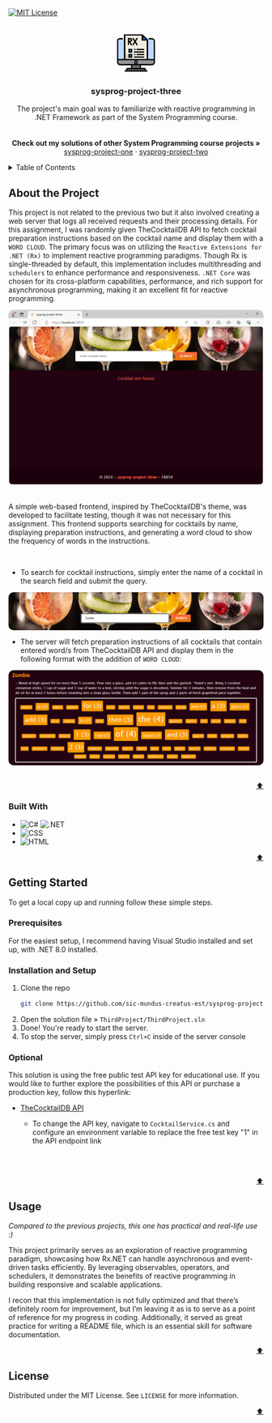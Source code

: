 <a id="readme-top"></a>

[![MIT License][license-shield]][license-url]




<!-- PROJECT LOGO -->
<br />
<div align="center">
  <a href="https://github.com/sic-mundus-creatus-est/sysprog-project-three">
    <img src="images/Rx.png" alt="Logo" width="80" height="80">
  </a>

<h3 align="center">sysprog-project-three</h3>

  <p align="center">
    The project's main goal was to familiarize with reactive programming in .NET Framework as part of the System Programming course.
    <br />
    <br />
    <br />
    <strong>Check out my solutions of other System Programming course projects »</strong>
    <br />
    <a href="https://github.com/sic-mundus-creatus-est/sysprog-project-one">sysprog-project-one</a>
    ·
    <a href="https://github.com/sic-mundus-creatus-est/sysprog-project-two">sysprog-project-two</a>
  </p>
</div>




<!-- TABLE OF CONTENTS -->
<details>
  <summary>Table of Contents</summary>
  <ol>
    <li>
      <a href="#about-the-project">About the Project</a>
      <ul>
        <li><a href="#built-with">Built With</a></li>
      </ul>
    </li>
    <li>
      <a href="#getting-started">Getting Started</a>
      <ul>
        <li><a href="#prerequisites">Prerequisites</a></li>
        <li><a href="#installation-and-setup">Installation and Setup</a></li>
      </ul>
    </li>
    <li><a href="#usage">Usage</a></li>
    <li><a href="#license">License</a></li>
  </ol>
</details>




<!-- ABOUT THE PROJECT -->
## About the Project

This project is not related to the previous two but it also involved creating a web server that logs all received requests and their processing details. For this assignment, I was randomly given TheCocktailDB API to fetch cocktail preparation instructions based on the cocktail name and display them with a `WORD CLOUD`. The primary focus was on utilizing the `Reactive Extensions for .NET (Rx)` to implement reactive programming paradigms. Though Rx is single-threaded by default, this implementation includes multithreading and `schedulers` to enhance performance and responsiveness. `.NET Core` was chosen for its cross-platform capabilities, performance, and rich support for asynchronous programming, making it an excellent fit for reactive programming.

<div style="text-align: center;">
  <img src="images/not_found.png" alt="Homepage" style="border-radius: 10px;">
</div>

</br>

A simple web-based frontend, inspired by TheCocktailDB's theme, was developed to facilitate testing, though it was not necessary for this assignment. This frontend supports searching for cocktails by name, displaying preparation instructions, and generating a word cloud to show the frequency of words in the instructions.

</br>

- To search for cocktail instructions, simply enter the name of a cocktail in the search field and submit the query.

<div align="center">
  <img src="images/search.png" alt="Search example" style="border-radius: 10px; display: block; margin-top: 10px; margin-bottom: 10px;">
</div>

- The server will fetch preparation instructions of all cocktails that contain entered word/s from TheCocktailDB API and display them in the following format with the addition of `WORD CLOUD`:

<div align="center">
  <img src="images/result.png" alt="Result example" style="border-radius: 10px; display: block; margin-top: 10px;">
</div>

</br>

<p align="right"><a href="#readme-top">⬆️</a></p>

### Built With

* ![C#][CSharp] ![.NET][Dotnet]
* ![CSS][Css]
* ![HTML][Html]

<p align="right"><a href="#readme-top">⬆️</a></p>




<!-- GETTING STARTED -->
## Getting Started

To get a local copy up and running follow these simple steps.

### Prerequisites

For the easiest setup, I recommend having Visual Studio installed and set up, with .NET 8.0 installed.

### Installation and Setup

1. Clone the repo
   ```sh
   git clone https://github.com/sic-mundus-creatus-est/sysprog-project-three.git
   ```
2. Open the solution file » `ThirdProject/ThirdProject.sln`
3. Done! You're ready to start the server.
4. To stop the server, simply press `Ctrl+C` inside of the server console

### Optional

This solution is using the free public test API key for educational use. If you would like to further explore the possibilities of this API or purchase a production key, follow this hyperlink:
   - [TheCocktailDB API](https://www.thecocktaildb.com/api.php)

      - To change the API key, navigate to `CocktailService.cs` and configure an environment variable to replace the free test key "1" in the API endpoint link


<br/>
<br/>

<p align="right"><a href="#readme-top">⬆️</a></p>




<!-- USAGE EXAMPLES -->
## Usage

_Compared to the previous projects, this one has practical and real-life use :)_

This project primarily serves as an exploration of reactive programming paradigm, showcasing how Rx.NET can handle asynchronous and event-driven tasks efficiently. By leveraging observables, operators, and schedulers, it demonstrates the benefits of reactive programming in building responsive and scalable applications.

I recon that this implementation is not fully optimized and that there’s definitely room for improvement, but I’m leaving it as is to serve as a point of reference for my progress in coding. Additionally, it served as great practice for writing a README file, which is an essential skill for software documentation.

<p align="right"><a href="#readme-top">⬆️</a></p>




<!-- LICENSE -->
## License

Distributed under the MIT License. See `LICENSE` for more information.

<p align="right"><a href="#readme-top">⬆️</a></p>




<!-- MARKDOWN LINKS & IMAGES -->
[license-shield]: https://img.shields.io/github/license/sic-mundus-creatus-est/sysprog-project-three?style=for-the-badge
[license-url]: https://github.com/sic-mundus-creatus-est/sysprog-project-three/blob/main/LICENSE

[CSharp]: https://custom-icon-badges.demolab.com/badge/C%23-%23239120.svg?logo=cshrp&logoColor=white
[Dotnet]: https://img.shields.io/badge/.NET-512BD4?logo=dotnet&logoColor=fffS
[Css]: https://img.shields.io/badge/CSS-1572B6?logo=css3&logoColor=fff
[Html]: https://img.shields.io/badge/HTML-%23E34F26.svg?logo=html5&logoColor=white
